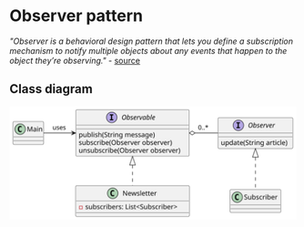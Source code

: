 # Observer pattern

*"Observer is a behavioral design pattern that lets you define a subscription mechanism to notify multiple objects about any events that happen to the object they’re observing."* - [source](https://refactoring.guru/design-patterns/observer)

## Class diagram

![class-diagram](class-diagram.svg)
